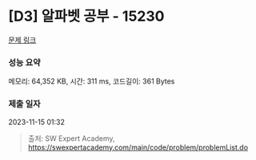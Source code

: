 # [D3] 알파벳 공부 - 15230 

[문제 링크](https://swexpertacademy.com/main/code/problem/problemDetail.do?contestProbId=AYLnMQT6vPADFATf) 

### 성능 요약

메모리: 64,352 KB, 시간: 311 ms, 코드길이: 361 Bytes

### 제출 일자

2023-11-15 01:32



> 출처: SW Expert Academy, https://swexpertacademy.com/main/code/problem/problemList.do